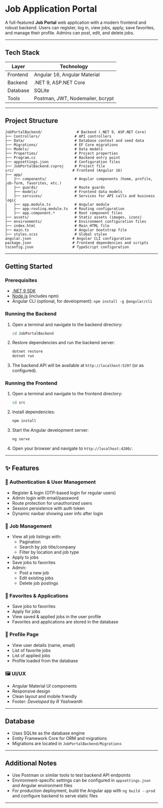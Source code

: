 # Job  Application Portal

A full-featured **Job Portal** web application with a modern frontend and robust backend. Users can register, log in, view jobs, apply, save favorites, and manage their profile. Admins can post, edit, and delete jobs.

---

## Tech Stack

| Layer      | Technology                    |
|------------|------------------------------|
| Frontend   | Angular 16, Angular Material |
| Backend    | .NET 9, ASP.NET Core         |
| Database   | SQLite                       |
| Tools      | Postman, JWT, Nodemailer, bcrypt |

---

## Project Structure

```
JobPortalBackend/                # Backend (.NET 9, ASP.NET Core)
├── Controllers/                # API controllers
├── Data/                       # Database context and seed data
├── Migrations/                 # EF Core migrations
├── Models/                     # Data models
├── Properties/                 # Project properties
├── Program.cs                  # Backend entry point
├── appsettings.json            # Configuration files
├── JobPortalBackend.csproj     # Project file
src/                           # Frontend (Angular 16)
├── app/
│   ├── components/             # Angular components (home, profile, job-form, favorites, etc.)
│   ├── guards/                 # Route guards
│   ├── models/                 # Frontend data models
│   ├── services/               # Services for API calls and business logic
│   ├── app.module.ts           # Angular module
│   ├── app-routing.module.ts   # Routing configuration
│   ├── app.component.*         # Root component files
├── assets/                     # Static assets (images, icons)
├── environments/               # Environment configuration files
├── index.html                  # Main HTML file
├── main.ts                     # Angular bootstrap file
├── styles.scss                 # Global styles
angular.json                   # Angular CLI configuration
package.json                   # Frontend dependencies and scripts
tsconfig.json                  # TypeScript configuration
```

---

## Getting Started

### Prerequisites

- [.NET 9 SDK](https://dotnet.microsoft.com/en-us/download/dotnet/9.0)
- [Node.js](https://nodejs.org/) (includes npm)
- Angular CLI (optional, for development): `npm install -g @angular/cli`

### Running the Backend

1. Open a terminal and navigate to the backend directory:

   ```bash
   cd JobPortalBackend
   ```

2. Restore dependencies and run the backend server:

   ```bash
   dotnet restore
   dotnet run
   ```

3. The backend API will be available at `http://localhost:5297` (or as configured).

### Running the Frontend

1. Open a terminal and navigate to the frontend directory:

   ```bash
   cd src
   ```

2. Install dependencies:

   ```bash
   npm install
   ```

3. Start the Angular development server:

   ```bash
   ng serve
   ```

4. Open your browser and navigate to `http://localhost:4200/`.

---

## ✨ Features

### 👤 Authentication & User Management
- Register & login (OTP-based login for regular users)
- Admin login with email/password
- Route protection for unauthorized users
- Session persistence with auth token
- Dynamic navbar showing user info after login

### 📄 Job Management
- View all job listings with:
  - Pagination
  - Search by job title/company
  - Filter by location and job type
- Apply to jobs
- Save jobs to favorites
- Admin:
  - Post a new job
  - Edit existing jobs
  - Delete job postings

### 🔖 Favorites & Applications
- Save jobs to favorites
- Apply for jobs
- View saved & applied jobs in the user profile
- Favorites and applications are stored in the database

### 🧾 Profile Page
- View user details (name, email)
- List of favorite jobs
- List of applied jobs
- Profile loaded from the database

### 🖼️ UI/UX
- Angular Material UI components
- Responsive design
- Clean layout and mobile friendly
- Footer: _Developed by R Yashwanth_

---

## Database

- Uses SQLite as the database engine
- Entity Framework Core for ORM and migrations
- Migrations are located in `JobPortalBackend/Migrations`

---

## Additional Notes

- Use Postman or similar tools to test backend API endpoints
- Environment-specific settings can be configured in `appsettings.json` and Angular environment files
- For production deployment, build the Angular app with `ng build --prod` and configure backend to serve static files

---
